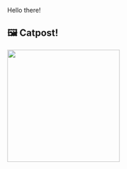 Hello there!



## 🖼️ Catpost!

<sub>
    <img src="https://cdn2.thecatapi.com/images/xmtLV5Xrx.jpg" height="256">
</sub>

